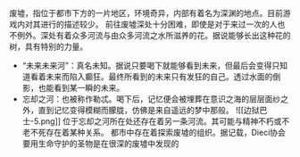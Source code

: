 废墟，指位于都市下方的一片地区，环境奇异，内部有着名为深渊的地点。目前游戏内对其进行的描述较少。
前往废墟深处十分困难，即使是对于来过一次的人也不例外。深处有着众多河流与由众多河流之水所滋养的花。据说能够长出这种花的树，具有特别的力量。
- “未来未来河”：真名未知。据说只要喝下就能够看到未来，但最后会变得只知道看着未来而陷入癫狂。最终所看到的未来只有发狂的自己。透过水面的倒影，也能看到某一瞬的未来。
- 忘却之河：也被称作勒忒。喝下后，记忆便会被埋葬在意识之海的层层面纱之外，直到记忆变得模糊而朦胧，仿佛是来自遥远的梦中那般。
	![[边狱巴士-5.png]]
位于忘却之河所在处还存在着另一条河流。其可能与精神不朽或不老不死存在着某种关系。
都市中存在着探索废墟的组织。据记载，Dieci协会要用生命守护的圣物是在很深的废墟中发现的